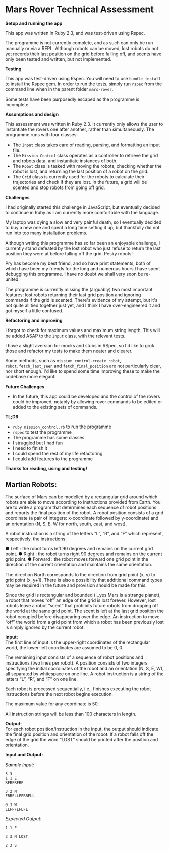 # Mars Rover Technical Assessment

**Setup and running the app**

This app was written in Ruby 2.3, and was test-driven using Rspec.

The programme is not currently complete, and as such can only be run manually or via a REPL. Although robots can be moved, lost robots do not yet records their last position on the grid before falling off, and scents have only been tested and written, but not implemented.

**Testing**

This app was test-driven using Rspec. You will need to use `bundle install` to install the Rspec gem. In order to run the tests, simply run `rspec` from the command line when in the parent folder `mars-rover`.

Some tests have been purposedly escaped as the programme is incomplete.

**Assumptions and design**

This assessment was written in Ruby 2.3. It currently only allows the user to instantiate the rovers one after another, rather than simultaneously. The programme runs with four classes:
- The `Input` class takes care of reading, parsing, and formatting an input file.
- The `Mission Control` class operates as a controller to retrieve the grid and robots data, and instantiate instances of both.
- The `Robot` class is tasked with moving the robots, checking whether the robot is lost, and returning the last position of a robot on the grid.
- The `Grid` class is currently used for the robots to calculate their trajectories and check if they are lost. In the future, a grid will be scented and stop robots from going off grid.

**Challenges**

I had originally started this challenge in JavaScript, but eventually decided to continue in Ruby as I am currently more comfortable with the language.

My laptop was dying a slow and very painful death, so I eventually decided to buy a new one and spent a long time setting it up, but thankfully did not run into too many installation problems.

Although writing this programme has so far been an enjoyable challenge, I currently stand defeated by the lost robot who just refuse to return the last position they were at before falling off the grid. Pesky robots!

Pry has become my best friend, and so have print statements, both of which have been my friends for the long and numerous hours I have spent debugging this programme. I have no doubt we shall very soon be re-united.

The programme is currently missing the (arguably) two most important features: lost robots returning their last grid position and ignoring commands if the grid is scented. There's evidence of my attempt, but it's not quite all tied together just yet, and I think I have over-engineered it and got myself a little confused.

**Refactoring and improving**

I forgot to check for maximum values and maximum string length. This will be added ASAP to the `Input` class, with the relevant tests.

I have a slight aversion for mocks and stubs in RSpec, so I'd like to grok those and refactor my tests to make them neater and clearer.

Some methods, such as `mission_control.create_robot`, `robot.fetch_last_seen` and `fetch_final_position` are not particularly clear, nor short enough. I'd like to spend some time improving these to make the codebase more elegant.

**Future Challenges**

- In the future, this app could be developed and the control of the rovers could be improved, notably by allowing rover commands to be edited or added to the existing sets of commands.

**TL;DR**
- `ruby mission_control.rb` to run the programme
- `rspec` to test the programme
- The programme has some classes
- I struggled but I had fun
- I need to finish it
- I could spend the rest of my life refactoring
- I could add features to the programme

**Thanks for reading, using and testing!**

## Martian Robots:
The surface of Mars can be modelled by a rectangular grid around which robots are able to move according to instructions provided from Earth. You are to write a program that determines each sequence of robot positions and reports the final position of the robot. A robot position consists of a grid coordinate (a pair of integers: x-coordinate followed by y-coordinate) and an orientation (N, S, E, W for north, south, east, and west).

A robot instruction is a string of the letters “L”, “R”, and “F” which represent, respectively, the instructions:

● Left : the robot turns left 90 degrees and remains on the current grid point.
● Right : the robot turns right 90 degrees and remains on the current grid point.
● Forward : the robot moves forward one grid point in the direction of the current orientation and maintains the same orientation.

The direction North corresponds to the direction from grid point (x, y) to grid point (x, y+1). There is also a possibility that additional command types may be required in the future and provision should be made for this.

Since the grid is rectangular and bounded (…yes Mars is a strange planet), a robot that moves “off” an edge of the grid is lost forever. However, lost robots leave a robot “scent” that prohibits future robots from dropping off the world at the same grid point. The scent is left at the last grid position the robot occupied before disappearing over the edge. An instruction to move “off” the world from a grid point from which a robot has been previously lost is simply ignored by the current robot.

**Input:**  
The first line of input is the upper-right coordinates of the rectangular world, the lower-left coordinates are assumed to be 0, 0.

The remaining input consists of a sequence of robot positions and instructions (two lines per robot). A position consists of two integers specifying the initial coordinates of the robot and an orientation (N, S, E, W), all separated by whitespace on one line. A robot instruction is a string of the letters “L”, “R”, and “F” on one line.

Each robot is processed sequentially, i.e., finishes executing the robot instructions before the next robot begins execution.

The maximum value for any coordinate is 50.

All instruction strings will be less than 100 characters in length.

**Output:**  
For each robot position/instruction in the input, the output should indicate the final grid position and orientation of the robot. If a robot falls off the edge of the grid the word “LOST” should be printed after the position and orientation.

**Input and Output:**

*Sample Input:*

```
5 3
1 1 E
RFRFRFRF

3 2 N
FRRFLLFFRRFLL

0 3 W
LLFFFLFLFL
```

*Expected Output:*

```
1 1 E

3 3 N LOST

2 3 S
```
